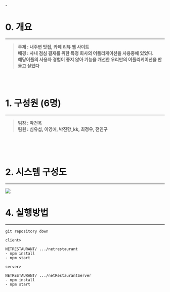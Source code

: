  </br>
-

# 0. 개요
---
> **주제 : 내주변 맛집, 카페 리뷰 웹 사이트** </br>
**배경 : 사내 점심 결재를 위한 특정 회사의 어플리케이션을 사용중에 있었다.      
해당어플의 사용자 경험이 좋지 않아 기능을 개선한 우리만의 어플리케이션을 만들고 싶었다**
 

 </br>
 </br>
 
# 1. 구성원 (6명)
---

> **팀장 : 박건욱**     </br>
**팀원 : 심유섭, 이영애, 박진향_kk, 최정우, 전인구**

</br></br></br>
# 2. 시스템 구성도 
----
![](https://velog.velcdn.com/images/tkp12345/post/e53977e6-cc43-4fa7-90f3-9bd80a291f00/image.png)


# 4. 실행방법 

---
```
git repository down

client>

NETRESTAURANT/ .../netrestaurant
- npm install  
- npm start 

server>

NETRESTAURANT/ .../netRestaurantServer
- npm install  
- npm start 
```